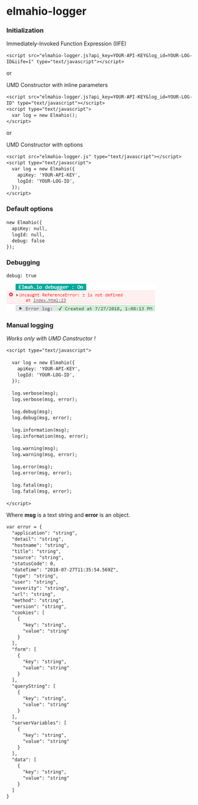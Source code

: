# elmahio-logger

### Initialization

Immediately-Invoked Function Expression (IIFE)
```
<script src="elmahio-logger.js?api_key=YOUR-API-KEY&log_id=YOUR-LOG-ID&iife=1" type="text/javascript"></script>
```

or

UMD Constructor with inline parameters
```
<script src="elmahio-logger.js?api_key=YOUR-API-KEY&log_id=YOUR-LOG-ID" type="text/javascript"></script>
<script type="text/javascript">
  var log = new Elmahio();
</script>
```

or

UMD Constructor with options
```
<script src="elmahio-logger.js" type="text/javascript"></script>
<script type="text/javascript">
  var log = new Elmahio({
    apiKey: 'YOUR-API-KEY',
    logId: 'YOUR-LOG-ID',
  });
</script>
```


### Default options
```
new Elmahio({
  apiKey: null,
  logId: null,
  debug: false
});
```


### Debugging
```
debug: true
```
![debugging true - demo](debug-true.png)


### Manual logging
*Works only with UMD Constructor !*
```
<script type="text/javascript">

  var log = new Elmahio({
    apiKey: 'YOUR-API-KEY',
    logId: 'YOUR-LOG-ID',
  });

  log.verbose(msg);
  log.verbose(msg, error);

  log.debug(msg);
  log.debug(msg, error);

  log.information(msg);
  log.information(msg, error);

  log.warning(msg);
  log.warning(msg, error);

  log.error(msg);
  log.error(msg, error);

  log.fatal(msg);
  log.fatal(msg, error);

</script>
```
Where __msg__ is a text string and __error__ is an object.

```
var error = {
  "application": "string",
  "detail": "string",
  "hostname": "string",
  "title": "string",
  "source": "string",
  "statusCode": 0,
  "dateTime": "2018-07-27T11:35:54.569Z",
  "type": "string",
  "user": "string",
  "severity": "string",
  "url": "string",
  "method": "string",
  "version": "string",
  "cookies": [
    {
      "key": "string",
      "value": "string"
    }
  ],
  "form": [
    {
      "key": "string",
      "value": "string"
    }
  ],
  "queryString": [
    {
      "key": "string",
      "value": "string"
    }
  ],
  "serverVariables": [
    {
      "key": "string",
      "value": "string"
    }
  ],
  "data": [
    {
      "key": "string",
      "value": "string"
    }
  ]
}
```
